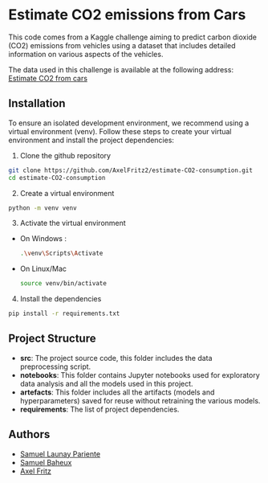 # Estimate CO2 emissions from Cars


This code comes from a Kaggle challenge aiming to predict carbon dioxide (CO2) emissions from vehicles using a dataset that includes detailed information on various aspects of the vehicles.

The data used in this challenge is available at the following address:
[Estimate CO2 from cars](https://www.kaggle.com/competitions/estimate-co2-emissions-from-cars)
## Installation

To ensure an isolated development environment, we recommend using a virtual environment (venv). Follow these steps to create your virtual environment and install the project dependencies:

1. Clone the github repository
```bash
git clone https://github.com/AxelFritz2/estimate-CO2-consumption.git
cd estimate-CO2-consumption
```
2. Create a virtual environment
```bash
python -m venv venv
```

3. Activate the virtual environment

- On Windows : 
    ```bash
  .\venv\Scripts\Activate
    ```
- On Linux/Mac
    ```bash
  source venv/bin/activate
    ```

4. Install the dependencies

```bash
pip install -r requirements.txt
```

## Project Structure
- **src**: The project source code, this folder includes the data preprocessing script.
- **notebooks**: This folder contains Jupyter notebooks used for exploratory data analysis and all the models used in this project.
- **artefacts**: This folder includes all the artifacts (models and hyperparameters) saved for reuse without retraining the various models.
- **requirements**: The list of project dependencies.


## Authors

- [Samuel Launay Pariente](https://github.com/samuel-LP)
- [Samuel Baheux](https://github.com/SamuelBaheux)
- [Axel Fritz](https://github.com/AxelFritz1)
